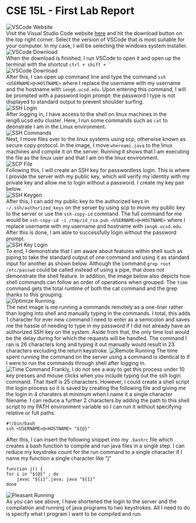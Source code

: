 # CSE 15L - First Lab Report

![VSCode Website](/assets/01.png)  
Visit the Visual Studio Code website [here](https://code.visualstudio.com/) and hit the download button on the top right corner. Select the version of VSCode that is most suitable for your computer. In my case, I will be selecting the windows system installer.  
![VSCode Download](/assets/02.png)  
When the download is finished, I run VSCode to open it and open up the terminal with the shortcut ``ctrl + shift + ` ``  
![VSCode Download](/assets/03.png)  
After this, I can open up command line and type the command `ssh <USERNAME>@<HOSTNAME>` where I replace the username with my username and the hostname with `ieng6.ucsd.edu`. Upon entering this command, I will be prompted with a password login prompt: the password I type is not displayed to standard output to prevent shoulder surfing.  
![SSH Login](/assets/04.png)  
After logging in, I have access to the shell on linux machines in the ieng6.ucsd.edu cluster. Here, I run some commands such as `cat` to deonstrate I am in the Linux environment.  
![SSH Commands](/assets/05.png)  
Next, I move files over to the linux systems using scp, otherwise known as secure copy protocol. In the image, I move `whereami.java` to the linux machines and compile it on the server. Running it shows that I am executing the file as the linux user and that I am on the linux environment.  
![SCP File](/assets/06.png)  
Following this, I will create an SSH key for passwordless login. This is where I provide the server with my public key, which will verify my identity with my private key and allow me to login without a password. I create my key pair below.  
![SSH Keygen](/assets/07.png)  
After this, I can add my public key to the authorized keys in `~/.ssh/authorized_keys` on the server by using scp to move my public key to the server or use the `ssh-copy-id` command. The full command for me would be `ssh-copy-id -i /tmp/id_rsa.pub <USERNAME>@<HOSTNAME>` where I replace username with my username and hostname with `ieng6.ucsd.edu`. After this is done, I am able to successfully login without the password prompt.  
![SSH Key Login](/assets/08.png)  
To end, I demonstrate that I am aware about features within shell such as piping to take the standard output of one command and using it as standard input for another as shown below. Although the command `grep root /etc/passwd` could be called instead of using a pipe, that does not demonstrate the shell feature. In addition, the image below also depicts how shell commands can follow an order of operations when grouped. The `time` command gets the total runtime of both the cat command and the grep thanks to this grouping.  
![Optimize Running](/assets/09.png)  
The next image is me running a commands remotely as a one-liner rather than loging into shell and manually typing in the commands. I total, this adds 1 character for ever new command I need to enter as a semicolon and saves me the hassle of needing to type in my password if I did not already have an authorized SSH key on the system. Aside from that, the only time lost would be the delay during for which the requests will be handled. The command I ran is 26 characters long and typing it out manually would result in 23 characters excluding the return keystroke.
![Remote Running](/assets/10.png)
The time spent running the command on the server using a command is identical to if I were to run the commands through shell after logging in.
![Time Command](/assets/11.png)
Frankly, I do not see a way to get this process under 10 key presses and mouse clicks when you include typing out the ssh login command. That itself is 25 characters. However, I could create a shell script the login process so it is saved by creating the following file and giving me the login in 4 charaters at minimum when I name it a single character filename. I can reduce a further 2 characters by adding the path to this shell script to my PATH environment variable so I can run it without specifying relative or full paths.
```
#!/bin/bash
ssh <USERNAME>@<HOSTNAME> "${@}"
```
After this, I can insert the following snippet into my `.bashrc` file which creates a bash function to compile and run java files in a single step. I can reduce my keystroke count for the run command to a single character if I name my function a single character like "j"
```
function j() {
for i in "${@}" ; do 
    javac "${i}".java; java "${1}"
done
```
![Pleasant Running](/assets/12.png)  
As you can see above, I have shortened the login to the server and the compilation and running of java programs to two keystrokes. All I need to do is specify what I program I want to be compiled and run.
